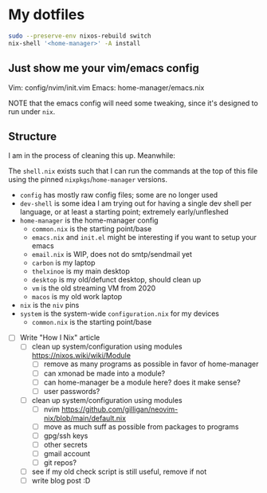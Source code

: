 # My dotfiles

```sh
sudo --preserve-env nixos-rebuild switch
nix-shell '<home-manager>' -A install
```

## Just show me your vim/emacs config

Vim: config/nvim/init.vim
Emacs: home-manager/emacs.nix


NOTE that the emacs config will need some tweaking, since it's designed
to run under `nix`.

## Structure

I am in the process of cleaning this up. Meanwhile:

The `shell.nix` exists such that I can run the commands at the top of this
file using the pinned `nixpkgs`/`home-manager` versions.

- `config` has mostly raw config files; some are no longer used
- `dev-shell` is some idea I am trying out for having a single dev shell per language, or at least a starting point; extremely early/unfleshed
- `home-manager` is the home-manager config
  - `common.nix` is the starting point/base
  - `emacs.nix` and `init.el` might be interesting if you want to setup your emacs
  - `email.nix` is WIP, does not do smtp/sendmail yet
  - `carbon` is my laptop
  - `thelxinoe` is my main desktop
  - `desktop` is my old/defunct desktop, should clean up
  - `vm` is the old streaming VM from 2020
  - `macos` is my old work laptop
- `nix` is the `niv` pins
- `system` is the system-wide `configuration.nix` for my devices
  - `common.nix` is the starting point/base

- [ ] Write "How I Nix" article
  - [ ] clean up system/configuration using modules https://nixos.wiki/wiki/Module
    - [ ] remove as many programs as possible in favor of home-manager
    - [ ] can xmonad be made into a module?
    - [ ] can home-manager be a module here? does it make sense?
    - [ ] user passwords?
  - [ ] clean up system/configuration using modules
    - [ ] nvim https://github.com/gilligan/neovim-nix/blob/main/default.nix
    - [ ] move as much suff as possible from packages to programs
    - [ ] gpg/ssh keys
    - [ ] other secrets
    - [ ] gmail account
    - [ ] git repos?
  - [ ] see if my old check script is still useful, remove if not
  - [ ] write blog post :D

